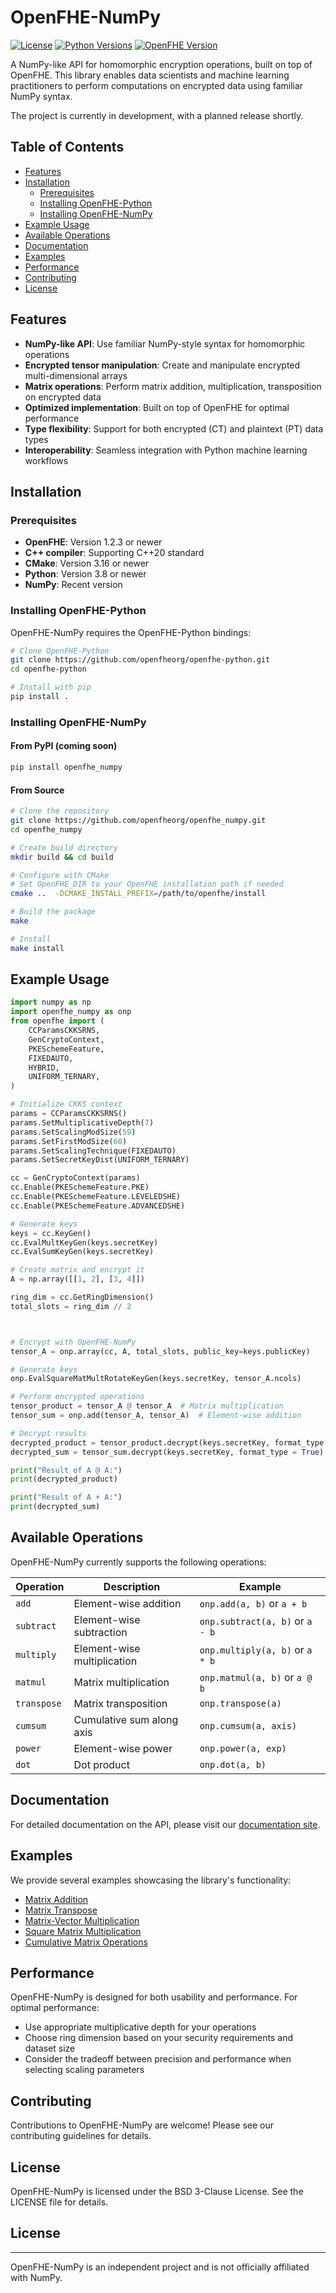 # OpenFHE-NumPy

[![License](https://img.shields.io/badge/License-BSD%203--Clause-blue.svg)](https://opensource.org/licenses/BSD-3-Clause)
[![Python Versions](https://img.shields.io/badge/python-3.8%2B-blue)](https://www.python.org/)
[![OpenFHE Version](https://img.shields.io/badge/OpenFHE-1.3.0%2B-green)](https://github.com/openfheorg/openfhe-development)

A NumPy-like API for homomorphic encryption operations, built on top of OpenFHE. This library enables data scientists and machine learning practitioners to perform computations on encrypted data using familiar NumPy syntax. 

The project is currently in development, with a planned release shortly.


## Table of Contents
- [Features](#features)
- [Installation](#installation)
  - [Prerequisites](#prerequisites)
  - [Installing OpenFHE-Python](#installing-openfhe-python)
  - [Installing OpenFHE-NumPy](#installing-openfhe_numpy)
- [Example Usage](#example-usage)
- [Available Operations](#available-operations)
- [Documentation](#documentation)
- [Examples](#examples)
- [Performance](#performance)
- [Contributing](#contributing)
- [License](#license)

## Features

- **NumPy-like API**: Use familiar NumPy-style syntax for homomorphic operations
- **Encrypted tensor manipulation**: Create and manipulate encrypted multi-dimensional arrays
- **Matrix operations**: Perform matrix addition, multiplication, transposition on encrypted data
- **Optimized implementation**: Built on top of OpenFHE for optimal performance
- **Type flexibility**: Support for both encrypted (CT) and plaintext (PT) data types
- **Interoperability**: Seamless integration with Python machine learning workflows

## Installation

### Prerequisites

- **OpenFHE**: Version 1.2.3 or newer
- **C++ compiler**: Supporting C++20 standard
- **CMake**: Version 3.16 or newer
- **Python**: Version 3.8 or newer
- **NumPy**: Recent version

### Installing OpenFHE-Python

OpenFHE-NumPy requires the OpenFHE-Python bindings:

```bash
# Clone OpenFHE-Python
git clone https://github.com/openfheorg/openfhe-python.git
cd openfhe-python

# Install with pip
pip install .
```

### Installing OpenFHE-NumPy

#### From PyPI (coming soon)

```bash
pip install openfhe_numpy
```

#### From Source

```bash
# Clone the repository
git clone https://github.com/openfheorg/openfhe_numpy.git
cd openfhe_numpy

# Create build directory
mkdir build && cd build

# Configure with CMake
# Set OpenFHE_DIR to your OpenFHE installation path if needed
cmake ..  -DCMAKE_INSTALL_PREFIX=/path/to/openfhe/install

# Build the package
make 

# Install
make install

```

## Example Usage

```python
import numpy as np
import openfhe_numpy as onp
from openfhe import (
    CCParamsCKKSRNS,
    GenCryptoContext,
    PKESchemeFeature,
    FIXEDAUTO,
    HYBRID,
    UNIFORM_TERNARY,
)

# Initialize CKKS context
params = CCParamsCKKSRNS()
params.SetMultiplicativeDepth(7)
params.SetScalingModSize(59)
params.SetFirstModSize(60)
params.SetScalingTechnique(FIXEDAUTO)
params.SetSecretKeyDist(UNIFORM_TERNARY)

cc = GenCryptoContext(params)
cc.Enable(PKESchemeFeature.PKE)
cc.Enable(PKESchemeFeature.LEVELEDSHE)
cc.Enable(PKESchemeFeature.ADVANCEDSHE)

# Generate keys
keys = cc.KeyGen()
cc.EvalMultKeyGen(keys.secretKey)
cc.EvalSumKeyGen(keys.secretKey)

# Create matrix and encrypt it
A = np.array([[1, 2], [3, 4]])

ring_dim = cc.GetRingDimension()
total_slots = ring_dim // 2



# Encrypt with OpenFHE-NumPy
tensor_A = onp.array(cc, A, total_slots, public_key=keys.publicKey)

# Generate keys
onp.EvalSquareMatMultRotateKeyGen(keys.secretKey, tensor_A.ncols)

# Perform encrypted operations
tensor_product = tensor_A @ tensor_A  # Matrix multiplication
tensor_sum = onp.add(tensor_A, tensor_A)  # Element-wise addition

# Decrypt results
decrypted_product = tensor_product.decrypt(keys.secretKey, format_type = True)
decrypted_sum = tensor_sum.decrypt(keys.secretKey, format_type = True)

print("Result of A @ A:")
print(decrypted_product)

print("Result of A + A:")
print(decrypted_sum)
```

## Available Operations

OpenFHE-NumPy currently supports the following operations:

| Operation | Description | Example |
|-----------|-------------|---------|
| `add` | Element-wise addition | `onp.add(a, b)` or `a + b` |
| `subtract` | Element-wise subtraction | `onp.subtract(a, b)` or `a - b` |
| `multiply` | Element-wise multiplication | `onp.multiply(a, b)` or `a * b` |
| `matmul` | Matrix multiplication | `onp.matmul(a, b)` or `a @ b` |
| `transpose` | Matrix transposition | `onp.transpose(a)` |
| `cumsum` | Cumulative sum along axis | `onp.cumsum(a, axis)` |
| `power` | Element-wise power | `onp.power(a, exp)` |
| `dot` | Dot product | `onp.dot(a, b)` |

## Documentation

For detailed documentation on the API, please visit our [documentation site](https://openfheorg.github.io/openfhe_numpy).

## Examples

We provide several examples showcasing the library's functionality:

- [Matrix Addition](https://github.com/openfheorg/openfhe_numpy/blob/main/examples/demo_matrix_addition.py)
- [Matrix Transpose](https://github.com/openfheorg/openfhe_numpy/blob/main/examples/demo_matrix_transpose.py)
- [Matrix-Vector Multiplication](https://github.com/openfheorg/openfhe_numpy/blob/main/examples/demo_matvec_product.py)
- [Square Matrix Multiplication](https://github.com/openfheorg/openfhe_numpy/blob/main/examples/demo_square_matrix_product.py)
- [Cumulative Matrix Operations](https://github.com/openfheorg/openfhe_numpy/blob/main/examples/demo_matrix_accumulation.py)

## Performance

OpenFHE-NumPy is designed for both usability and performance. For optimal performance:
- Use appropriate multiplicative depth for your operations
- Choose ring dimension based on your security requirements and dataset size
- Consider the tradeoff between precision and performance when selecting scaling parameters

## Contributing

Contributions to OpenFHE-NumPy are welcome! Please see our contributing guidelines for details.

## License

OpenFHE-NumPy is licensed under the BSD 3-Clause License. See the LICENSE file for details.

## License

---

OpenFHE-NumPy is an independent project and is not officially affiliated with NumPy.

